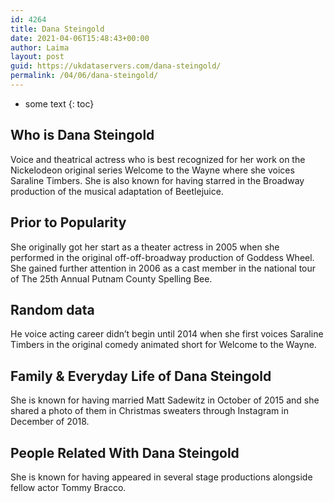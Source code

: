 ```yaml
---
id: 4264
title: Dana Steingold
date: 2021-04-06T15:48:43+00:00
author: Laima
layout: post
guid: https://ukdataservers.com/dana-steingold/
permalink: /04/06/dana-steingold/
---
```


* some text
{: toc}


## Who is Dana Steingold
                  
                  
                  
Voice and theatrical actress who is best recognized for her work on the Nickelodeon original series Welcome to the Wayne where she voices Saraline Timbers. She is also known for having starred in the Broadway production of the musical adaptation of Beetlejuice. 
                  
              
            
              
            
                
                
                
## Prior to Popularity
                  
                  
                  
She originally got her start as a theater actress in 2005 when she performed in the original off-off-broadway production of Goddess Wheel. She gained further attention in 2006 as a cast member in the national tour of The 25th Annual Putnam County Spelling Bee. 
                  
              
            
              
            
                
                
                
## Random data
                  
                  
                  
He voice acting career didn&#8217;t begin until 2014 when she first voices Saraline Timbers in the original comedy animated short for Welcome to the Wayne.
                  
              
            
              
            
                
                
                
## Family & Everyday Life of Dana Steingold
                  
                  
                  
She is known for having married Matt Sadewitz in October of 2015 and she shared a photo of them in Christmas sweaters through Instagram in December of 2018. 
                  
              
            
              
            
                
                
                
## People Related With Dana Steingold
                  
                  
                  
She is known for having appeared in several stage productions alongside fellow actor Tommy Bracco. 
                  
              
            
              
            
                
              
            
              
              
            
            
              
            
          
          
          
